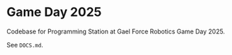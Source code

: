 # Game Day 2025

Codebase for Programming Station at Gael Force Robotics Game Day 2025.

See `DOCS.md`.
